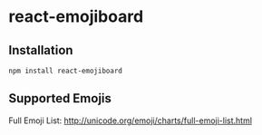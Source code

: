# react-emojiboard
## Installation
```
npm install react-emojiboard
```

## Supported Emojis
Full Emoji List: http://unicode.org/emoji/charts/full-emoji-list.html